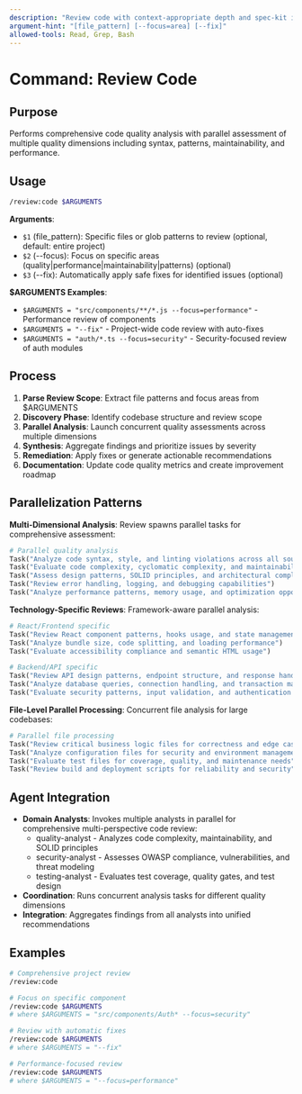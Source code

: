 ```yaml
---
description: "Review code with context-appropriate depth and spec-kit integration"
argument-hint: "[file_pattern] [--focus=area] [--fix]"
allowed-tools: Read, Grep, Bash
---
```


# Command: Review Code

## Purpose

Performs comprehensive code quality analysis with parallel assessment of multiple quality dimensions
including syntax, patterns, maintainability, and performance.

## Usage

```bash
/review:code $ARGUMENTS
```

**Arguments**:

- `$1` (file_pattern): Specific files or glob patterns to review (optional, default: entire project)
- `$2` (--focus): Focus on specific areas (quality|performance|maintainability|patterns) (optional)
- `$3` (--fix): Automatically apply safe fixes for identified issues (optional)

**$ARGUMENTS Examples**:

- `$ARGUMENTS = "src/components/**/*.js --focus=performance"` - Performance review of components
- `$ARGUMENTS = "--fix"` - Project-wide code review with auto-fixes
- `$ARGUMENTS = "auth/*.ts --focus=security"` - Security-focused review of auth modules

## Process

1. **Parse Review Scope**: Extract file patterns and focus areas from $ARGUMENTS
2. **Discovery Phase**: Identify codebase structure and review scope
3. **Parallel Analysis**: Launch concurrent quality assessments across multiple dimensions
4. **Synthesis**: Aggregate findings and prioritize issues by severity
5. **Remediation**: Apply fixes or generate actionable recommendations
6. **Documentation**: Update code quality metrics and create improvement roadmap

## Parallelization Patterns

**Multi-Dimensional Analysis**: Review spawns parallel tasks for comprehensive assessment:

```python
# Parallel quality analysis
Task("Analyze code syntax, style, and linting violations across all source files")
Task("Evaluate code complexity, cyclomatic complexity, and maintainability metrics")
Task("Assess design patterns, SOLID principles, and architectural compliance")
Task("Review error handling, logging, and debugging capabilities")
Task("Analyze performance patterns, memory usage, and optimization opportunities")
```

**Technology-Specific Reviews**: Framework-aware parallel analysis:

```python
# React/Frontend specific
Task("Review React component patterns, hooks usage, and state management")
Task("Analyze bundle size, code splitting, and loading performance")
Task("Evaluate accessibility compliance and semantic HTML usage")

# Backend/API specific
Task("Review API design patterns, endpoint structure, and response handling")
Task("Analyze database queries, connection handling, and transaction management")
Task("Evaluate security patterns, input validation, and authentication flows")
```

**File-Level Parallel Processing**: Concurrent file analysis for large codebases:

```python
# Parallel file processing
Task("Review critical business logic files for correctness and edge cases")
Task("Analyze configuration files for security and environment management")
Task("Evaluate test files for coverage, quality, and maintenance needs")
Task("Review build and deployment scripts for reliability and security")
```

## Agent Integration

- **Domain Analysts**: Invokes multiple analysts in parallel for comprehensive multi-perspective code review:
  - quality-analyst - Analyzes code complexity, maintainability, and SOLID principles
  - security-analyst - Assesses OWASP compliance, vulnerabilities, and threat modeling
  - testing-analyst - Evaluates test coverage, quality gates, and test design
- **Coordination**: Runs concurrent analysis tasks for different quality dimensions
- **Integration**: Aggregates findings from all analysts into unified recommendations

## Examples

```bash
# Comprehensive project review
/review:code

# Focus on specific component
/review:code $ARGUMENTS
# where $ARGUMENTS = "src/components/Auth* --focus=security"

# Review with automatic fixes
/review:code $ARGUMENTS
# where $ARGUMENTS = "--fix"

# Performance-focused review
/review:code $ARGUMENTS
# where $ARGUMENTS = "--focus=performance"
